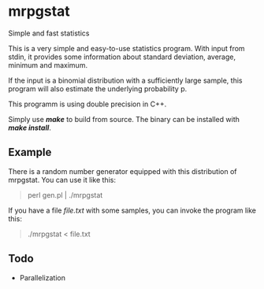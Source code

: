 mrpgstat
========

Simple and fast statistics

This is a very simple and easy-to-use statistics program. With input from
stdin, it provides some information about standard deviation, average,
minimum and maximum.

If the input is a binomial distribution with a sufficiently large
sample, this program will also estimate the underlying probability p.

This programm is using double precision in C++.

Simply use ***make*** to build from source. The binary can be installed
with ***make install***.

Example
-------

There is a random number generator equipped with this distribution of
mrpgstat. You can use it like this:

> perl gen.pl | ./mrpgstat

If you have a file _file.txt_ with some samples, you can invoke the program like this:

> ./mrpgstat < file.txt

Todo
----

  - Parallelization
